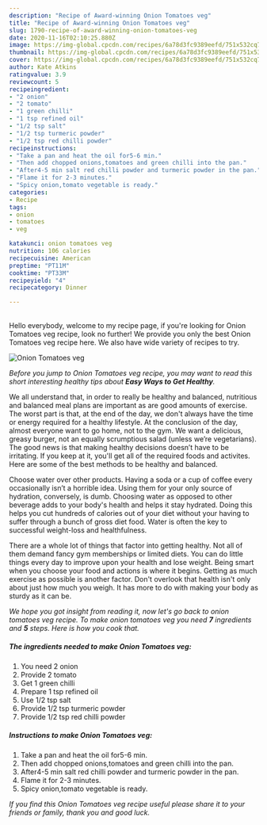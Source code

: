 ```yaml
---
description: "Recipe of Award-winning Onion Tomatoes veg"
title: "Recipe of Award-winning Onion Tomatoes veg"
slug: 1790-recipe-of-award-winning-onion-tomatoes-veg
date: 2020-11-16T02:10:25.880Z
image: https://img-global.cpcdn.com/recipes/6a78d3fc9389eefd/751x532cq70/onion-tomatoes-veg-recipe-main-photo.jpg
thumbnail: https://img-global.cpcdn.com/recipes/6a78d3fc9389eefd/751x532cq70/onion-tomatoes-veg-recipe-main-photo.jpg
cover: https://img-global.cpcdn.com/recipes/6a78d3fc9389eefd/751x532cq70/onion-tomatoes-veg-recipe-main-photo.jpg
author: Kate Atkins
ratingvalue: 3.9
reviewcount: 5
recipeingredient:
- "2 onion"
- "2 tomato"
- "1 green chilli"
- "1 tsp refined oil"
- "1/2 tsp salt"
- "1/2 tsp turmeric powder"
- "1/2 tsp red chilli powder"
recipeinstructions:
- "Take a pan and heat the oil for5-6 min."
- "Then add chopped onions,tomatoes and green chilli into the pan."
- "After4-5 min salt red chilli powder and turmeric powder in the pan."
- "Flame it for 2-3 minutes."
- "Spicy onion,tomato vegetable is ready."
categories:
- Recipe
tags:
- onion
- tomatoes
- veg

katakunci: onion tomatoes veg 
nutrition: 106 calories
recipecuisine: American
preptime: "PT11M"
cooktime: "PT33M"
recipeyield: "4"
recipecategory: Dinner

---
```

<br>
Hello everybody, welcome to my recipe page, if you're looking for Onion Tomatoes veg recipe, look no further! We provide you only the best Onion Tomatoes veg recipe here. We also have wide variety of recipes to try.
<br>


![Onion Tomatoes veg](https://img-global.cpcdn.com/recipes/6a78d3fc9389eefd/751x532cq70/onion-tomatoes-veg-recipe-main-photo.jpg)

<i>Before you jump to Onion Tomatoes veg recipe, you may want to read this short interesting healthy tips about <strong>Easy Ways to Get Healthy</strong>.</i>

We all understand that, in order to really be healthy and balanced, nutritious and balanced meal plans are important as are good amounts of exercise. The worst part is that, at the end of the day, we don't always have the time or energy required for a healthy lifestyle. At the conclusion of the day, almost everyone want to go home, not to the gym. We want a delicious, greasy burger, not an equally scrumptious salad (unless we’re vegetarians). The good news is that making healthy decisions doesn’t have to be irritating. If you keep at it, you'll get all of the required foods and activites. Here are some of the best methods to be healthy and balanced.

Choose water over other products. Having a soda or a cup of coffee every occasionally isn’t a horrible idea. Using them for your only source of hydration, conversely, is dumb. Choosing water as opposed to other beverage adds to your body's health and helps it stay hydrated. Doing this helps you cut hundreds of calories out of your diet without your having to suffer through a bunch of gross diet food. Water is often the key to successful weight-loss and healthfulness.

There are a whole lot of things that factor into getting healthy. Not all of them demand fancy gym memberships or limited diets. You can do little things every day to improve upon your health and lose weight. Being smart when you choose your food and actions is where it begins. Getting as much exercise as possible is another factor. Don't overlook that health isn't only about just how much you weigh. It has more to do with making your body as sturdy as it can be. 


<i>We hope you got insight from reading it, now let's go back to onion tomatoes veg recipe. To make onion tomatoes veg you need <strong>7</strong> ingredients and <strong>5</strong> steps. Here is how you cook that.
</i>

##### The ingredients needed to make Onion Tomatoes veg:

1. You need 2 onion
1. Provide 2 tomato
1. Get 1 green chilli
1. Prepare 1 tsp refined oil
1. Use 1/2 tsp salt
1. Provide 1/2 tsp turmeric powder
1. Provide 1/2 tsp red chilli powder


##### Instructions to make Onion Tomatoes veg:

1. Take a pan and heat the oil for5-6 min.
1. Then add chopped onions,tomatoes and green chilli into the pan.
1. After4-5 min salt red chilli powder and turmeric powder in the pan.
1. Flame it for 2-3 minutes.
1. Spicy onion,tomato vegetable is ready.


<i>If you find this Onion Tomatoes veg recipe useful please share it to your friends or family, thank you and good luck.</i>
